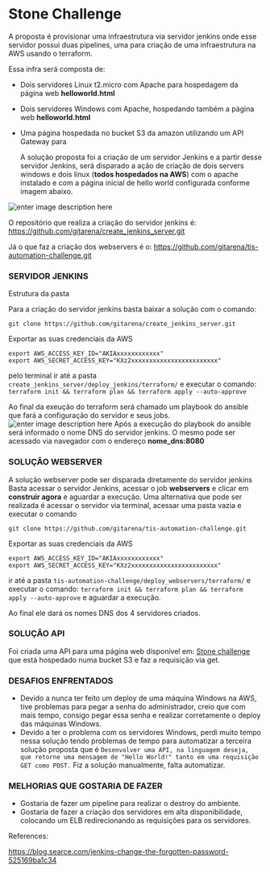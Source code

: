 # Stone Challenge

A proposta é provisionar uma infraestrutura via servidor jenkins onde esse servidor possui duas pipelines, uma para criação de uma infraestrutura na AWS usando o terraform.

Essa infra será composta de:

- Dois servidores Linux t2.micro com Apache para hospedagem da página web **helloworld.html**

- Dois servidores Windows com Apache, hospedando também a página web **helloworld.html**

- Uma página hospedada no bucket S3 da amazon utilizando um API Gateway para

  
  A solução proposta foi a criação de um servidor Jenkins e a partir desse servidor Jenkins, será disparado a ação de criação de dois servers windows e dois linux (**todos hospedados na AWS**) com o apache instalado e com a página inicial de hello world configurada conforme imagem abaixo.

![enter image description here](https://lucid.app/publicSegments/view/b084cfd1-8d08-4a6b-93af-ecaf1d05f8cd/image.png)

O repositório que realiza a criação do servidor jenkins é: https://github.com/gitarena/create_jenkins_server.git

Já o que faz a criação dos webservers é o: https://github.com/gitarena/tis-automation-challenge.git

### SERVIDOR JENKINS
Estrutura da pasta

Para a criação do servidor jenkins basta baixar a solução com o comando:

    git clone https://github.com/gitarena/create_jenkins_server.git

Exportar as suas credenciais da AWS

    export AWS_ACCESS_KEY_ID="AKIAxxxxxxxxxxxx"
    export AWS_SECRET_ACCESS_KEY="KXz2xxxxxxxxxxxxxxxxxxxxxxxx" 

pelo terminal ir até a pasta `create_jenkins_server/deploy_jenkins/terraform/`
e executar o comando: `terraform init && terraform plan && terraform apply --auto-approve`

Ao final da exeução do terraform será chamado um playbook do ansible que fará a configuração do servidor e seus jobs.
![enter image description here](https://lucid.app/publicSegments/view/d91b2c34-533d-47a2-95d7-1ea4d720f530/image.png)
Após a execução do playbook do ansible será informado o nome DNS do servidor jenkins.
O mesmo pode ser acessado via navegador com o endereço **nome_dns:8080**


### SOLUÇÃO WEBSERVER
A solução webserver pode ser disparada diretamente do servidor jenkins
Basta acessar o servidor Jenkins, acessar o job **webservers** e clicar em **construir agora** e aguardar a execução.
Uma alternativa que pode ser realizada é acessar o servidor via terminal, acessar uma pasta vazia e executar o comando

    git clone https://github.com/gitarena/tis-automation-challenge.git

Exportar as suas credenciais da AWS

    export AWS_ACCESS_KEY_ID="AKIAxxxxxxxxxxxx"
    export AWS_SECRET_ACCESS_KEY="KXz2xxxxxxxxxxxxxxxxxxxxxxxx" 

ir até a pasta `tis-automation-challenge/deploy_webservers/terraform/`
e executar o comando: `terraform init && terraform plan && terraform apply --auto-approve` e aguardar a execução.

Ao final ele dará os nomes DNS dos 4 servidores criados.

### SOLUÇÃO API
Foi criada uma API para uma página web disponível em: [Stone challenge](https://stone-challenge-serverless.s3.us-east-1.amazonaws.com/index.html?response-content-disposition=inline&X-Amz-Security-Token=IQoJb3JpZ2luX2VjEGIaCXNhLWVhc3QtMSJHMEUCIQD2wIjwu1E6fQ02CfeBLVtlxVZ3hD5PlaKD6fP%2B419tBQIgLyahcSqyHXwVxYwXcsYLk6RSuTpDsrpz6oEHHpf1YIsq9gIIWxAAGgw4MTQ3MzU3NDA3NTYiDBQwa2Vqkj2y3LvibSrTAhwqqomm6bLLROlxPLHIo4D0cDAchafHC25L6iE0VgX%2BttiAQsIgIRLWjTG9K0MHQn%2BTFEPsOhUFqrwVTiUuuSiVLMwq6k%2BuIKnZd4AHRns7xVcQ7Ai%2BTH8NTnw2XL3B%2FO1rYjNt%2FvkdNFuoW2GnOyzI4cY2r3%2BPrvMpyP6OeMSsqzzUHzOh721r6f%2BUhtp8riTNudQaPKjVexTu43mFJamc%2FACvZ%2B8B98BfFSi8L1oUQCOhLlWb2DDUBrXibO7MUD5ZlkODDXJkxferx0yodv64X8o0babQK60sJuzOqtf6XzHz1RQgAq05CzCJsK5I2%2B%2FB1nhuf%2FehS%2Bf8pAT%2BqiAAqT7frqgOm1mzbsYIQRY78ChS5NHBbLWq8k5BbUnFljx6nXIiMwIujFpYodVR%2BKmjRuyEp7PNn8z0eMiOOs%2BFKzbR%2BLiFOtwi0Coq2lr68sWFRTDfwJSOBjqzArt1oyOhWsvMyEioERTWEkHb8iPdaQhEEEYoaB%2F5E4cL5R1upSSbBZn1sskcBzgPPy212WIYpOW7NayTiQSVgYjYhTvyKuXVMFX6vOCapuSPusEURis20XdqkhINsMutgSwcJC%2BdFSXpRPH2H6uxTERnVmilyQEfZK3Ys4Xbuwk4Kb0lYZ0PCnXaDojm8n8LcXAWKuJURpUEJmOwWkISO4QLQbf24fJzlsNhk2t42Vp8Mj%2FEHvDwIfp33IIsGkndVqJORAy79gWuAkncxsX2V6yVBOddo%2FYpUBNC%2FT7zLRvzbX0EvPNd75cR921odXsNJAPixcX%2F%2F3LSQJttVYUWA6aNzE3YnSmNLtO6wAZvAli4wr18A4usZiyniMCd0x46Oal%2BpgpxRM57IYpg9zx0LbjGc7o%3D&X-Amz-Algorithm=AWS4-HMAC-SHA256&X-Amz-Date=20211224T100843Z&X-Amz-SignedHeaders=host&X-Amz-Expires=604800&X-Amz-Credential=ASIA33MQIZ5KCTOESZOU%2F20211224%2Fus-east-1%2Fs3%2Faws4_request&X-Amz-Signature=483b4350fa2dac391f663e55c096983922f3d45b53ec190ab850e963835e8a57) que está hospedado numa bucket S3 e faz a requisição via get.

### DESAFIOS ENFRENTADOS
- Devido a nunca ter feito um deploy de uma máquina Windows na AWS, tive problemas para pegar a senha do administrador, creio que com mais tempo, consigo pegar essa senha e realizar corretamente o deploy das máquinas Windows.
- Devido a ter o problema com os servidores Windows, perdi muito tempo nessa solução tendo problemas de tempo para automatizar a terceira solução proposta que é `Desenvolver uma API, na linguagem deseja, que retorne uma mensagem de "Hello World!" tanto em uma requisição GET como POST.` Fiz a solução manualmente, falta automatizar.

### MELHORIAS QUE GOSTARIA DE FAZER
- Gostaria de fazer um pipeline para realizar o destroy do ambiente.
- Gostaria de fazer a criação dos servidores em alta disponibilidade, colocando um ELB redirecionando as requisições para os servidores.

References:

  https://blog.searce.com/jenkins-change-the-forgotten-password-525169ba1c34
